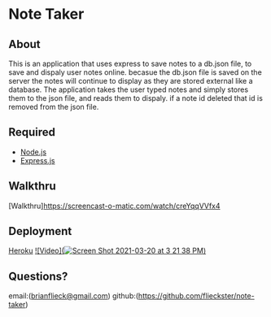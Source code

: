 # Note Taker
## About

This is an application that uses express to save notes to a db.json file, to save and dispaly user notes online. becasue the db.json file is saved on the server the notes will continue to display as they are stored external like a database. The application takes the user typed notes and simply stores them to the json file, and reads them to dispaly. if a note id deleted that id is removed from the json file. 

## Required

* [Node.js](https://nodejs.org/)
* [Express.js](https://www.npmjs.com/package/express)

## Walkthru
[Walkthru]https://screencast-o-matic.com/watch/creYqqVVfx4

## Deployment
[Heroku](https://note-taker-bflieck.herokuapp.com/)
[![Video](![Screen Shot 2021-03-20 at 3 21 38 PM](https://user-images.githubusercontent.com/9003865/111883168-0cebad80-8990-11eb-83cc-ef7a0c0d95f2.png))](https://screencast-o-matic.com/watch/creYqqVVfx4)


## Questions?
email:(brianflieck@gmail.com)
github:(https://github.com/flieckster/note-taker) 